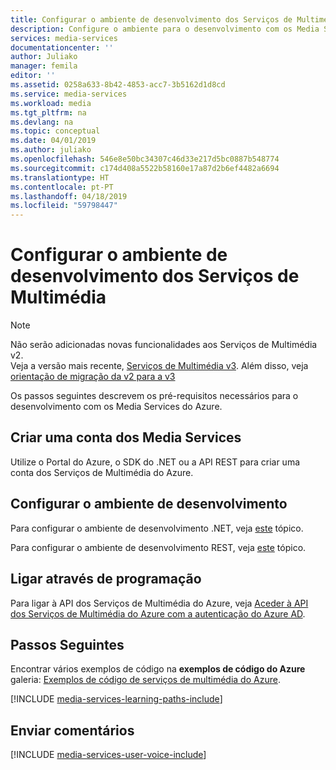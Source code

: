 ```yaml
---
title: Configurar o ambiente de desenvolvimento dos Serviços de Multimédia do Azure | Microsoft Docs
description: Configure o ambiente para o desenvolvimento com os Media Services do Azure.
services: media-services
documentationcenter: ''
author: Juliako
manager: femila
editor: ''
ms.assetid: 0258a633-8b42-4853-acc7-3b5162d1d8cd
ms.service: media-services
ms.workload: media
ms.tgt_pltfrm: na
ms.devlang: na
ms.topic: conceptual
ms.date: 04/01/2019
ms.author: juliako
ms.openlocfilehash: 546e8e50bc34307c46d33e217d5bc0887b548774
ms.sourcegitcommit: c174d408a5522b58160e17a87d2b6ef4482a6694
ms.translationtype: HT
ms.contentlocale: pt-PT
ms.lasthandoff: 04/18/2019
ms.locfileid: "59798447"
---
```

# <a name="set-up-your-media-services-development-environment"></a>Configurar o ambiente de desenvolvimento dos Serviços de Multimédia  

> [!NOTE]
> Não serão adicionadas novas funcionalidades aos Serviços de Multimédia v2. <br/>Veja a versão mais recente, [Serviços de Multimédia v3](https://docs.microsoft.com/azure/media-services/latest/). Além disso, veja [orientação de migração da v2 para a v3](../latest/migrate-from-v2-to-v3.md)

Os passos seguintes descrevem os pré-requisitos necessários para o desenvolvimento com os Media Services do Azure.

## <a name="create-a-media-services-account"></a>Criar uma conta dos Media Services
Utilize o Portal do Azure, o SDK do .NET ou a API REST para criar uma conta dos Serviços de Multimédia do Azure.

<a id="setup_dev_env"></a>

## <a name="set-up-the-development-environment"></a>Configurar o ambiente de desenvolvimento

Para configurar o ambiente de desenvolvimento .NET, veja [este](media-services-dotnet-how-to-use.md) tópico.  

Para configurar o ambiente de desenvolvimento REST, veja [este](media-services-rest-how-to-use.md) tópico.  

<a id="connect"></a>

## <a name="connect-programmatically"></a>Ligar através de programação

Para ligar à API dos Serviços de Multimédia do Azure, veja [Aceder à API dos Serviços de Multimédia do Azure com a autenticação do Azure AD](media-services-use-aad-auth-to-access-ams-api.md).  

## <a name="next-steps"></a>Passos Seguintes

Encontrar vários exemplos de código na **exemplos de código do Azure** galeria: [Exemplos de código de serviços de multimédia do Azure](https://azure.microsoft.com/resources/samples/?service=media-services&sort=0).

[!INCLUDE [media-services-learning-paths-include](../../../includes/media-services-learning-paths-include.md)]

## <a name="provide-feedback"></a>Enviar comentários
[!INCLUDE [media-services-user-voice-include](../../../includes/media-services-user-voice-include.md)]

